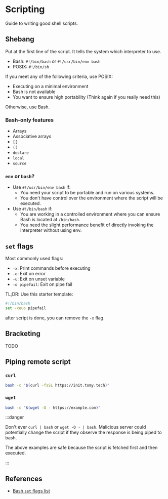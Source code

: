 # Scripting

Guide to writing good shell scripts.

## Shebang

Put at the first line of the script. It tells the system which interpreter to use.

- Bash: `#!/bin/bash` or `#!/usr/bin/env bash`
- POSIX: `#!/bin/sh`

If you meet any of the following criteria, use POSIX:

- Executing on a minimal environment
- Bash is not available
- You want to ensure high portability (Think again if you really need this)

Otherwise, use Bash.

### Bash-only features

- Arrays
- Associative arrays
- `[[`
- `((`
- `declare`
- `local`
- `source`

### `env` or `bash`?

- Use `#!/usr/bin/env bash` if:
  - You need your script to be portable and run on various systems.
  - You don't have control over the environment where the script will be executed.
- Use `#!/bin/bash` if:
  - You are working in a controlled environment where you can ensure Bash is located at `/bin/bash`.
  - You need the slight performance benefit of directly invoking the interpreter without using env.

## `set` flags

Most commonly used flags:

- `-x`: Print commands before executing
- `-e`: Exit on error
- `-u`: Exit on unset variable
- `-o pipefail`: Exit on pipe fail

TL;DR: Use this starter template:

```bash
#!/bin/bash
set -xeuo pipefail
```

after script is done, you can remove the `-x` flag.

## Bracketing

TODO

## Piping remote script

### `curl`

```bash
bash -c "$(curl -fsSL https://init.tomy.tech)"
```

### `wget`

```bash
bash -c "$(wget -O - https://example.com)"
```

:::danger

Don't ever `curl | bash` or `wget -O - | bash`. Malicious server could potentially change the script if they observe the response is being piped to bash.

The above examples are safe because the script is fetched first and then executed.

:::

## References

- [Bash `set` flags list](https://www.gnu.org/software/bash/manual/html_node/The-Set-Builtin.html)
